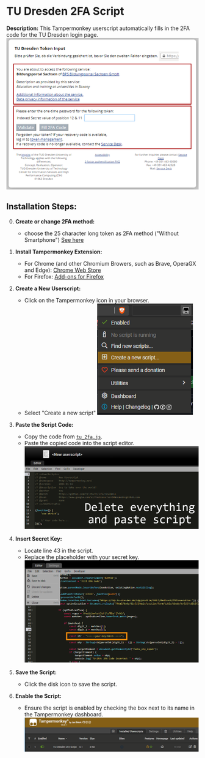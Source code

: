 # TU Dresden 2FA Script

**Description:**
This Tampermonkey userscript automatically fills in the 2FA code for the TU Dresden login page.
![image showing the new button in the login form](https://raw.githubusercontent.com/TU-2FA/TU-2FA/main/images/button.png)

## Installation Steps:

0. **Create or change 2FA method:**
    - choose the 25 character long token as 2FA method ("Without Smartphone") [See here](https://tickets.tu-dresden.de/otrs/public.pl?Action=PublicFAQZoom;ItemID=971)

1. **Install Tampermonkey Extension:**
    - For Chrome (and other Chromium Browers, such as Brave, OperaGX and Edge): [Chrome Web Store](https://chromewebstore.google.com/detail/tampermonkey/dhdgffkkebhmkfjojejmpbldmpobfkfo)
    - For Firefox: [Add-ons for Firefox](https://addons.mozilla.org/firefox/addon/tampermonkey/)

2. **Create a New Userscript:**
    - Click on the Tampermonkey icon in your browser.
    - Select "Create a new script"
    ![Image showing how to create a new script](https://raw.githubusercontent.com/TU-2FA/TU-2FA/main/images/create_script.png)

3. **Paste the Script Code:**
    - Copy the code from [`tu_2fa.js`](https://raw.githubusercontent.com/TU-2FA/TU-2FA/main/tu_2fa.js).
    - Paste the copied code into the script editor.
    ![image showing how to paste the scipt](https://raw.githubusercontent.com/TU-2FA/TU-2FA/main/images/paste_code.png)

4. **Insert Secret Key:**
    - Locate line 43 in the script.
    - Replace the placeholder with your secret key.
    ![image showing how to edit and save the script](https://raw.githubusercontent.com/TU-2FA/TU-2FA/main/images/save.png)

5. **Save the Script:**
    - Click the disk icon to save the script.

6. **Enable the Script:**
    - Ensure the script is enabled by checking the box next to its name in the Tampermonkey dashboard.
	![image showing how to check if the script is enabled](https://raw.githubusercontent.com/TU-2FA/TU-2FA/main/images/check_status.png)

